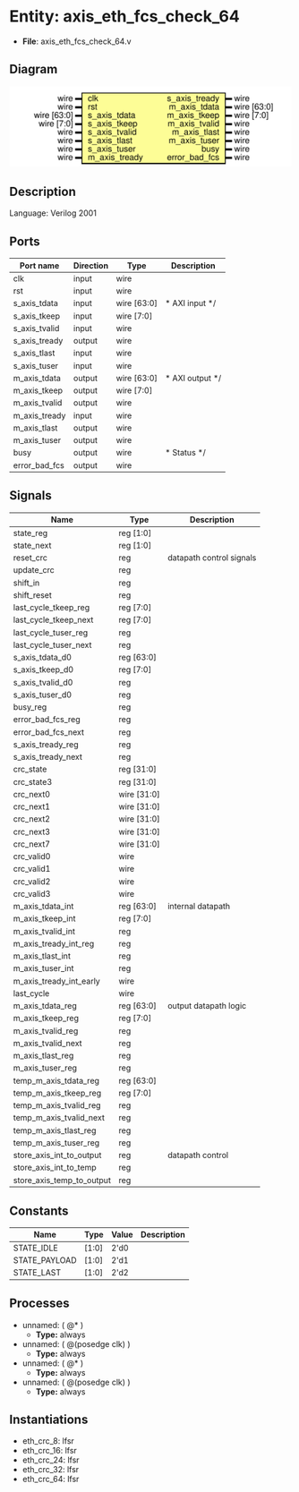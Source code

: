 # Entity: axis_eth_fcs_check_64

- **File**: axis_eth_fcs_check_64.v
## Diagram

![Diagram](axis_eth_fcs_check_64.svg "Diagram")
## Description


 Language: Verilog 2001


## Ports

| Port name     | Direction | Type        | Description                |
| ------------- | --------- | ----------- | -------------------------- |
| clk           | input     | wire        |                            |
| rst           | input     | wire        |                            |
| s_axis_tdata  | input     | wire [63:0] |      * AXI input      */   |
| s_axis_tkeep  | input     | wire [7:0]  |                            |
| s_axis_tvalid | input     | wire        |                            |
| s_axis_tready | output    | wire        |                            |
| s_axis_tlast  | input     | wire        |                            |
| s_axis_tuser  | input     | wire        |                            |
| m_axis_tdata  | output    | wire [63:0] |      * AXI output      */  |
| m_axis_tkeep  | output    | wire [7:0]  |                            |
| m_axis_tvalid | output    | wire        |                            |
| m_axis_tready | input     | wire        |                            |
| m_axis_tlast  | output    | wire        |                            |
| m_axis_tuser  | output    | wire        |                            |
| busy          | output    | wire        |      * Status      */      |
| error_bad_fcs | output    | wire        |                            |
## Signals

| Name                      | Type        | Description                |
| ------------------------- | ----------- | -------------------------- |
| state_reg                 | reg [1:0]   |                            |
| state_next                | reg [1:0]   |                            |
| reset_crc                 | reg         |  datapath control signals  |
| update_crc                | reg         |                            |
| shift_in                  | reg         |                            |
| shift_reset               | reg         |                            |
| last_cycle_tkeep_reg      | reg [7:0]   |                            |
| last_cycle_tkeep_next     | reg [7:0]   |                            |
| last_cycle_tuser_reg      | reg         |                            |
| last_cycle_tuser_next     | reg         |                            |
| s_axis_tdata_d0           | reg [63:0]  |                            |
| s_axis_tkeep_d0           | reg [7:0]   |                            |
| s_axis_tvalid_d0          | reg         |                            |
| s_axis_tuser_d0           | reg         |                            |
| busy_reg                  | reg         |                            |
| error_bad_fcs_reg         | reg         |                            |
| error_bad_fcs_next        | reg         |                            |
| s_axis_tready_reg         | reg         |                            |
| s_axis_tready_next        | reg         |                            |
| crc_state                 | reg [31:0]  |                            |
| crc_state3                | reg [31:0]  |                            |
| crc_next0                 | wire [31:0] |                            |
| crc_next1                 | wire [31:0] |                            |
| crc_next2                 | wire [31:0] |                            |
| crc_next3                 | wire [31:0] |                            |
| crc_next7                 | wire [31:0] |                            |
| crc_valid0                | wire        |                            |
| crc_valid1                | wire        |                            |
| crc_valid2                | wire        |                            |
| crc_valid3                | wire        |                            |
| m_axis_tdata_int          | reg [63:0]  |  internal datapath         |
| m_axis_tkeep_int          | reg [7:0]   |                            |
| m_axis_tvalid_int         | reg         |                            |
| m_axis_tready_int_reg     | reg         |                            |
| m_axis_tlast_int          | reg         |                            |
| m_axis_tuser_int          | reg         |                            |
| m_axis_tready_int_early   | wire        |                            |
| last_cycle                | wire        |                            |
| m_axis_tdata_reg          | reg [63:0]  |  output datapath logic     |
| m_axis_tkeep_reg          | reg [7:0]   |                            |
| m_axis_tvalid_reg         | reg         |                            |
| m_axis_tvalid_next        | reg         |                            |
| m_axis_tlast_reg          | reg         |                            |
| m_axis_tuser_reg          | reg         |                            |
| temp_m_axis_tdata_reg     | reg [63:0]  |                            |
| temp_m_axis_tkeep_reg     | reg [7:0]   |                            |
| temp_m_axis_tvalid_reg    | reg         |                            |
| temp_m_axis_tvalid_next   | reg         |                            |
| temp_m_axis_tlast_reg     | reg         |                            |
| temp_m_axis_tuser_reg     | reg         |                            |
| store_axis_int_to_output  | reg         |  datapath control          |
| store_axis_int_to_temp    | reg         |                            |
| store_axis_temp_to_output | reg         |                            |
## Constants

| Name          | Type  | Value | Description |
| ------------- | ----- | ----- | ----------- |
| STATE_IDLE    | [1:0] | 2'd0  |             |
| STATE_PAYLOAD | [1:0] | 2'd1  |             |
| STATE_LAST    | [1:0] | 2'd2  |             |
## Processes
- unnamed: ( @* )
  - **Type:** always
- unnamed: ( @(posedge clk) )
  - **Type:** always
- unnamed: ( @* )
  - **Type:** always
- unnamed: ( @(posedge clk) )
  - **Type:** always
## Instantiations

- eth_crc_8: lfsr
- eth_crc_16: lfsr
- eth_crc_24: lfsr
- eth_crc_32: lfsr
- eth_crc_64: lfsr
